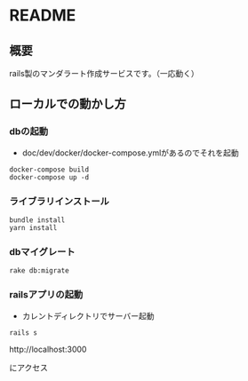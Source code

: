 # README

## 概要
rails製のマンダラート作成サービスです。（一応動く）

## ローカルでの動かし方

### dbの起動
- doc/dev/docker/docker-compose.ymlがあるのでそれを起動
```
docker-compose build
docker-compose up -d
```

### ライブラリインストール
```
bundle install
yarn install
```

### dbマイグレート
```
rake db:migrate
```

### railsアプリの起動
- カレントディレクトリでサーバー起動
```
rails s
```

http://localhost:3000

にアクセス
